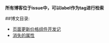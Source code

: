 **所有博客位于issue中，可以label作为tag进行检索**

##博文目录:

- [页面更新价格组件开发记](https://github.com/classicemi/blog/issues/1)
- [消失的属性](https://github.com/classicemi/blog/issues/2)
